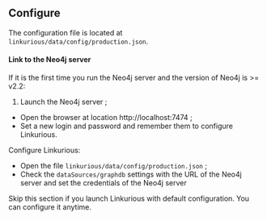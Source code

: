 ## Configure

The configuration file is located at `linkurious/data/config/production.json`.

#### Link to the Neo4j server

If it is the first time you run the Neo4j server and the version of Neo4j is >= v2.2:

1. Launch the Neo4j server ;
- Open the browser at location http://localhost:7474 ;
- Set a new login and password and remember them to configure Linkurious.

Configure Linkurious:

- Open the file `linkurious/data/config/production.json` ;
- Check the `dataSources/graphdb` settings with the URL of the Neo4j server and set the credentials of the Neo4j server


Skip this section if you launch Linkurious with default configuration. You can configure it anytime.